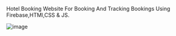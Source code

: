 Hotel Booking Website For Booking And Tracking Bookings Using Firebase,HTMl,CSS & JS.

![image](https://user-images.githubusercontent.com/98262822/186728771-ba7ccf7c-c2b9-4ccb-abd0-ae2e7f898ddc.png)







